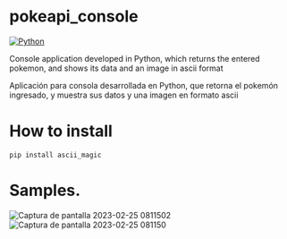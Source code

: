 # pokeapi_console
[![Python](https://img.shields.io/badge/Python-3.10+-yellow?style=for-the-badge&logo=python&logoColor=white&labelColor=101010)](https://python.org)

Console application developed in Python, which returns the entered pokemon, and shows its data and an image in ascii format

Aplicación para consola desarrollada en Python, que retorna el pokemón ingresado, y muestra sus datos y una imagen en formato ascii

# How to install

    pip install ascii_magic

# Samples.

![Captura de pantalla 2023-02-25 0811502](https://user-images.githubusercontent.com/52086707/221353780-eb61f311-f2ab-45c7-a632-bbd18eeae0ed.png)
![Captura de pantalla 2023-02-25 081150](https://user-images.githubusercontent.com/52086707/221353781-a23b8738-9352-44f4-99b1-f4303bd294cc.png)



